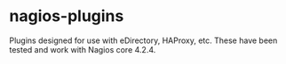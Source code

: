 # nagios-plugins
Plugins designed for use with eDirectory, HAProxy, etc.
These have been tested and work with Nagios core 4.2.4.
